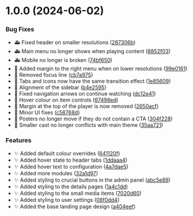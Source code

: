 # 1.0.0 (2024-06-02)


### Bug Fixes

* :ambulance: Fixed header on smaller resolutions ([287306b](https://github.com/JamsRepos/Jamfin/commit/287306bdb17e48ba7c539b48bae0a48264cf4232))
* :ambulance: Main menu no longer shows when playing content ([8852f03](https://github.com/JamsRepos/Jamfin/commit/8852f034ade9d56cc087f36188c3a5110d2c8933))
* :ambulance: Mobile no longer is broken ([74bf650](https://github.com/JamsRepos/Jamfin/commit/74bf650081b4a71d9e39500c02768a7d4f2aca95))
* :art: Added margin to the right menu when on lower resolutions ([99e0161](https://github.com/JamsRepos/Jamfin/commit/99e016177458b8ed594518de078465babe47e86c))
* :art: Removed focus line ([cb7a975](https://github.com/JamsRepos/Jamfin/commit/cb7a975b11339cc13a1fd2e5857d83a13c7b67c6))
* :art: Tabs and icons now have the same transition effect ([1e85609](https://github.com/JamsRepos/Jamfin/commit/1e85609247b6c1c93cb3c919ee064b3de0f8fce7))
* :bug: Alignment of the sidebar ([b4e2595](https://github.com/JamsRepos/Jamfin/commit/b4e2595babce406532d71d8633f8a443bfd79312))
* :bug: Fixed navigation arrows on continue watching ([dc12e41](https://github.com/JamsRepos/Jamfin/commit/dc12e41d2b5c3dc4485758185ecf886fb4b18556))
* :bug: Hover colour on item controls ([67498ed](https://github.com/JamsRepos/Jamfin/commit/67498ed6d09789edabdd99cf67e2eed19a3314f7))
* :bug: Margin at the top of the player is now removed ([2650acf](https://github.com/JamsRepos/Jamfin/commit/2650acfcacd820193b6e35ada247da3a0a3c777c))
* :bug: Minor UI fixes ([c58768d](https://github.com/JamsRepos/Jamfin/commit/c58768d56bca357b4711f673335e46afedd6dd3e))
* :bug: Posters no longer move if they do not contain a CTA ([304f228](https://github.com/JamsRepos/Jamfin/commit/304f2288254947269cb4d83435ae3e3f21b50101))
* :bug: Smaller cast no longer conflicts with main theme ([35aa721](https://github.com/JamsRepos/Jamfin/commit/35aa721fe5424b35a777f96f4645f5dd9fb17059))


### Features

* :sparkles: Added default colour overrides ([641120f](https://github.com/JamsRepos/Jamfin/commit/641120fe830e210297e1547b8f871f6757a6008b))
* :sparkles: Added hover state to header tabs ([1ddaaa4](https://github.com/JamsRepos/Jamfin/commit/1ddaaa45362422353bd357d6e4abc3974328d269))
* :sparkles: Added hover text to configuration ([4a7dae5](https://github.com/JamsRepos/Jamfin/commit/4a7dae5b728a7fe42aac572bc99a2b799957a938))
* :sparkles: Added more modules ([32a1d97](https://github.com/JamsRepos/Jamfin/commit/32a1d97568726f3de94fd0f3a3e8768d34420653))
* :sparkles: Added styling to crucial buttons in the admin panel ([abc5e89](https://github.com/JamsRepos/Jamfin/commit/abc5e89efd4f09ed46052b260951fc10b4fe73c5))
* :sparkles: Added styling to the details pages ([1a4c1dd](https://github.com/JamsRepos/Jamfin/commit/1a4c1ddee0a55024cd3d1b904777453a6ca1cda0))
* :sparkles: Added styling to the small media items ([7020d60](https://github.com/JamsRepos/Jamfin/commit/7020d60eb1cb1cc241badded3b49f15a730eff7a))
* :sparkles: Added styling to user settings ([08f0dd4](https://github.com/JamsRepos/Jamfin/commit/08f0dd4fb347839fb266b36a3ff769e92c4e2b32))
* :sparkles: Added the base landing page design ([a404eef](https://github.com/JamsRepos/Jamfin/commit/a404eef9e4b4728568304d9314e7d816f015a5fa))
